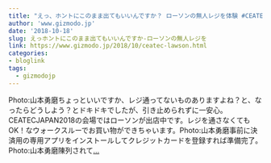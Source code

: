 ```yaml
---
title: "えっ、ホントにこのまま出てもいいんですか？ ローソンの無人レジを体験 #CEATEC2018"
author: 'www.gizmodo.jp'
date: '2018-10-18'
slug: えっホントにこのまま出てもいいんですか-ローソンの無人レジを
link: https://www.gizmodo.jp/2018/10/ceatec-lawson.html
categories:
- bloglink
tags:
  - gizmodojp
---
```


Photo:山本勇磨ちょっといいですか、レジ通ってないものありますよね？と、なったらどうしよう？とドキドキでしたが、引き止められずに一安心。CEATECJAPAN2018の会場ではローソンが出店中です。レジを通さなくてもOK！なウォークスルーでお買い物ができちゃいます。Photo:山本勇磨事前に決済用の専用アプリをインストールしてクレジットカードを登録すれば準備完了。Photo:山本勇磨陳列されて[... <i class="fas fa-external-link-alt"></i>](https://www.gizmodo.jp/2018/10/ceatec-lawson.html)

